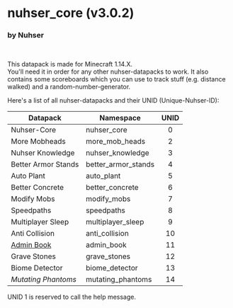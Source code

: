# nuhser_core (v3.0.2)
### by Nuhser
<br>

This datapack is made for Minecraft 1.14.X.  
You'll need it in order for any other nuhser-datapacks to work. It also contains some scoreboards which you can use to track stuff (e.g. distance walked) and a random-number-generator.


Here's a list of all nuhser-datapacks and their UNID (Unique-Nuhser-ID):  

| Datapack | Namespace | UNID |
| -------- | --------- | :----: |
| Nuhser-Core | nuhser_core | 0 |
| More Mobheads | more_mob_heads | 2 |
| Nuhser Knowledge | nuhser_knowledge | 3 |
| Better Armor Stands | better_armor_stands | 4 |
| Auto Plant | auto_plant | 5 |
| Better Concrete | better_concrete | 6 |
| Modify Mobs | modify_mobs | 7 |
| Speedpaths | speedpaths | 8 |
| Multiplayer Sleep | multiplayer_sleep | 9 |
| Anti Collision | anti_collision | 10 |
| [Admin Book](https://github.com/Nuhser/admin_book "Admin Book") | admin_book | 11 |
| Grave Stones | grave_stones | 12 |
| Biome Detector | biome_detector | 13 |
| *Mutating Phantoms* | mutating_phantoms | 14 |

UNID 1 is reserved to call the help message.
